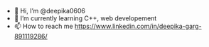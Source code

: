 - 👋 Hi, I’m @deepika0606
- 🌱 I’m currently learning C++, web developement
- 📫 How to reach me https://www.linkedin.com/in/deepika-garg-891119286/
  

<!---
deepika0606/deepika0606 is a ✨ special ✨ repository because its `README.md` (this file) appears on your GitHub profile.
You can click the Preview link to take a look at your changes.
--->
